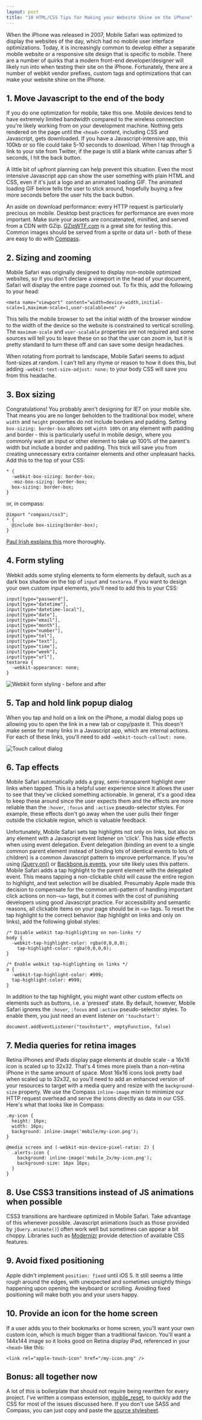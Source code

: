 ```yaml
---
layout: post
title: "10 HTML/CSS Tips for Making your Website Shine on the iPhone"
---
```

When the iPhone was released in 2007, Mobile Safari was optimized to display the websites of the day, which had no mobile user interface optimizations. Today, it is increasingly common to develop either a separate mobile website or a responsive site design that is specific to mobile. There are a number of quirks that a modern front-end developer/designer will likely run into when testing their site on the iPhone. Fortunately, there are a number of webkit vendor prefixes, custom tags and optimizations that can make your website shine on the iPhone.

## 1. Move Javascript to the end of the body
If you do one optimization for mobile, take this one. Mobile devices tend to have extremely limited bandwidth compared to the wireless connection you're likely working from on your development machine. Nothing gets rendered on the page until the `<head>` content, including CSS and Javascript, gets downloaded. If you have a Javascript-intensive app, this 100kb or so file could take 5-10 seconds to download. When I tap through a link to your site from Twitter, if the page is still a blank white canvas after 5 seconds, I hit the back button.

A little bit of upfront planning can help prevent this situation. Even the most intensive Javascript app can show the user something with plain HTML and CSS, even if it's just a logo and an animated loading GIF. The animated loading GIF below tells the user to stick around, hopefully buying a few more seconds before the user hits the back button.

An aside on download performance: every HTTP request is particularly precious on mobile. Desktop best practices for performance are even more important. Make sure your assets are concatenated, minified, and served from a CDN with GZip. [GZipWTF.com](http://gzipwtf.com/) is a great site for testing this. Common images should be served from a sprite or data url - both of these are easy to do with [Compass](http://compass-style.org/).

## 2. Sizing and zooming
Mobile Safari was originally designed to display non-mobile optimized websites, so if you don't declare a viewport in the head of your document, Safari will display the entire page zoomed out. To fix this, add the following to your head:

    <meta name="viewport" content="width=device-width,initial-scale=1,maximum-scale=1,user-scalable=no" />

This tells the mobile browser to set the initial width of the browser window to the width of the device so the website is constrained to vertical scrolling. The `maximum-scale` and `user-scalable` properties are not required and some sources will tell you to leave these on so that the user can zoom in, but it is pretty standard to turn these off and can save some design headaches.

When rotating from portrait to landscape, Mobile Safari seems to adjust font-sizes at random. I can't tell any rhyme or reason to how it does this, but adding `-webkit-text-size-adjust: none;` to your body CSS will save you from this headache.

## 3. Box sizing
Congratulations! You probably aren't designing for IE7 on your mobile site. That means you are no longer beholden to the traditional box model, where `width` and `height` properties do not include borders and padding. Setting `box-sizing: border-box` allows set `width 100%` on any element with padding and border - this is particularly useful in mobile design, where you commonly want an input or other element to take up 100% of the parent's width but include a border and padding. This trick will save you from creating unnecessary extra container elements and other unpleasant hacks. Add this to the top of your CSS:

    * {
      -webkit-box-sizing: border-box;
      -moz-box-sizing: border-box;
      box-sizing: border-box;
    }

or, in compass:

    @import "compass/css3";
    * {
      @include box-sizing(border-box);
    }

[Paul Irish explains this](http://paulirish.com/2012/box-sizing-border-box-ftw/) more thoroughly.

## 4. Form styling
Webkit adds some styling elements to form elements by default, such as a dark box shadow on the top of `input` and `textarea`. If you want to design your own custom input elements, you'll need to add this to your CSS:

    input[type="password"],
    input[type="datetime"],
    input[type="datetime-local"],
    input[type="date"],
    input[type="email"],
    input[type="month"],
    input[type="number"],
    input[type="tel"],
    input[type="text"],
    input[type="time"],
    input[type="week"],
    input[type="url"],
    textarea {
      -webkit-appearance: none;
    }

![Webkit form styling - before and after](https://img.skitch.com/20120616-ning5wyhapxf88etg4xx68wi1b.jpg)

## 5. Tap and hold link popup dialog
When you tap and hold on a link on the iPhone, a modal dialog pops up allowing you to open the link in a new tab or copy/paste it. This doesn't make sense for many links in a Javascript app, which are internal actions. For each of these links, you'll need to add `-webkit-touch-callout: none`.

![Touch callout dialog](https://img.skitch.com/20120616-j8qy52y2sgqk36wht5dnssdfmj.jpg)

## 6. Tap effects
Mobile Safari automatically adds a gray, semi-transparent highlight over links when tapped. This is a helpful user experience since it allows the user to see that they've clicked something actionable. In general, it's a good idea to keep these around since the user expects them and the effects are more reliable than the `:hover`, `:focus` and `:active` pseudo-selector styles. For example, these effects don't go away when the user pulls their finger outside the clickable region, which is valuable feedback.

Unfortunately, Mobile Safari sets tap highlights not only on links, but also on any element with a Javascript event listener on 'click'. This has side effects when using event delegation. Event delegation (binding an event to a single common parent element instead of binding lots of identical events to lots of children) is a common Javascript pattern to improve performance. If you're using [jQuery.on()](http://api.jquery.com/on/) or [Backbone.js events](http://backbonejs.org/#View-delegateEvents), your site likely uses this pattern.  Mobile Safari adds a tap highlight to the parent element with the delegated event. This means tapping a non-clickable child will cause the entire region to highlight, and text selection will be disabled. Presumably Apple made this decision to compensate for the common anti-pattern of handling important click actions on non-`<a>` tags, but it comes with the cost of punishing developers using good Javascript practice. For accessibility and semantic reasons, all clickable items on your page should be in `<a>` tags. To reset the tap highlight to the correct behavior (tap highlight on links and only on links), add the following global styles:

    /* Disable webkit tap-highlighting on non-links */
    body {
      -webkit-tap-highlight-color: rgba(0,0,0,0);
    	tap-highlight-color: rgba(0,0,0,0);
    }

    /* Enable webkit tap-highlighting on links */
    a {
      -webkit-tap-highlight-color: #999;
      tap-highlight-color: #999;
    }

In addition to the tap highlight, you might want other custom effects on elements such as buttons, i.e. a 'pressed' state. By default, however, Mobile Safari ignores the `:hover`, `:focus` and `:active` pseudo-selector styles. To enable them, you just need an event listener on `'touchstart'`:

    document.addEventListener("touchstart", emptyFunction, false)

## 7. Media queries for retina images
Retina iPhones and iPads display page elements at double scale - a 16x16 icon is scaled up to 32x32. That's 4 times more pixels than a non-retina iPhone in the same amount of space. Most 16x16 icons look pretty bad when scaled up to 32x32, so you'll need to add an enhanced version of your resources to target with a media query and resize with the `background-size` property. We use the Compass `inline-image` mixin to minimize our HTTP request overhead and serve the icons directly as data in our CSS. Here's what that looks like in Compass:

    .my-icon {
      height: 16px;
      width: 16px;
      background: inline-image('mobile/my-icon.png');
    }

    @media screen and (-webkit-min-device-pixel-ratio: 2) {
      .alerts-icon {
        background: inline-image('mobile_2x/my-icon.png');
        background-size: 16px 16px; 
      }
    }

## 8. Use CSS3 transitions instead of JS animations when possible
CSS3 transitions are hardware optimized in Mobile Safari. Take advantage of this whenever possible. Javascript animations (such as those provided by `jQuery.animate()`) often work well but sometimes can appear a bit choppy.
Libraries such as [Modernizr](http://modernizr.com/) provide detection of available CSS features.

## 9. Avoid fixed positioning
Apple didn't implement `position: fixed` until iOS 5. It still seems a little rough around the edges, with unexpected and sometimes unsightly things happening upon opening the keyboard or scrolling. Avoiding fixed positioning will make both you and your users happy.

## 10. Provide an icon for the home screen
If a user adds you to their bookmarks or home screen, you'll want your own custom icon, which is much bigger than a traditional favicon. You'll want a 144x144 image so it looks good on Retina display iPad, referenced in your `<head>` like this:

    <link rel="apple-touch-icon" href="/my-icon.png" />

## Bonus: all together now
A lot of this is boilerplate that should not require being rewritten for every project. I've written a compass extension, [mobile_reset](https://github.com/samgro/mobile_reset), to quickly add the CSS for most of the issues discussed here. If you don't use SASS and Compass, you can just copy and paste the [source stylesheet](https://github.com/samgro/mobile_reset/blob/master/stylesheets/_mobile_reset.scss).
